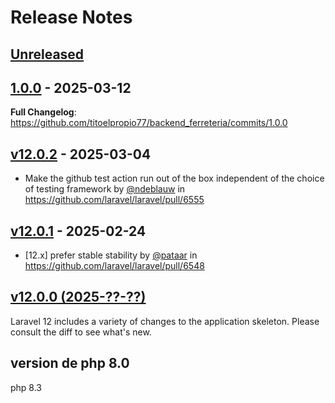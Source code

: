 # Release Notes

## [Unreleased](https://github.com/laravel/laravel/compare/1.0.0...master)

## [1.0.0](https://github.com/laravel/laravel/compare/v12.0.2...1.0.0) - 2025-03-12

**Full Changelog**: https://github.com/titoelpropio77/backend_ferreteria/commits/1.0.0

## [v12.0.2](https://github.com/laravel/laravel/compare/v12.0.1...v12.0.2) - 2025-03-04

* Make the github test action run out of the box independent of the choice of testing framework by [@ndeblauw](https://github.com/ndeblauw) in https://github.com/laravel/laravel/pull/6555

## [v12.0.1](https://github.com/laravel/laravel/compare/v12.0.0...v12.0.1) - 2025-02-24

* [12.x] prefer stable stability by [@pataar](https://github.com/pataar) in https://github.com/laravel/laravel/pull/6548

## [v12.0.0 (2025-??-??)](https://github.com/laravel/laravel/compare/v11.0.2...v12.0.0)

Laravel 12 includes a variety of changes to the application skeleton. Please consult the diff to see what's new.

## version de php 8.0

php 8.3
